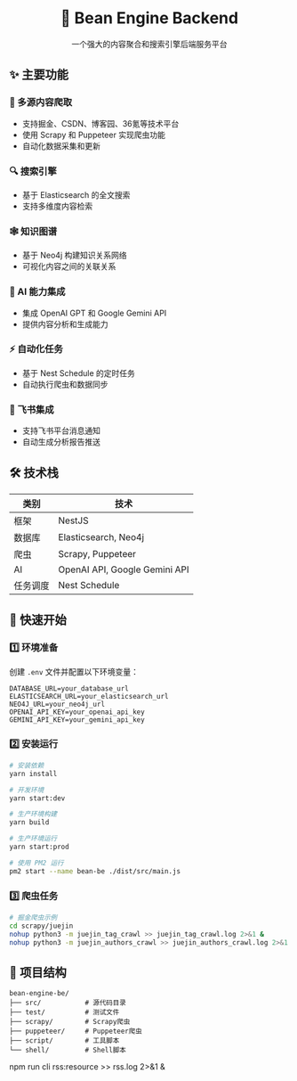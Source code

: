 <div align="center">
  <h1>🚀 Bean Engine Backend</h1>
  <p>一个强大的内容聚合和搜索引擎后端服务平台</p>
</div>

## ✨ 主要功能

### 📑 多源内容爬取
- 支持掘金、CSDN、博客园、36氪等技术平台
- 使用 Scrapy 和 Puppeteer 实现爬虫功能
- 自动化数据采集和更新

### 🔍 搜索引擎
- 基于 Elasticsearch 的全文搜索
- 支持多维度内容检索

### 🕸️ 知识图谱
- 基于 Neo4j 构建知识关系网络
- 可视化内容之间的关联关系

### 🤖 AI 能力集成
- 集成 OpenAI GPT 和 Google Gemini API
- 提供内容分析和生成能力

### ⚡ 自动化任务
- 基于 Nest Schedule 的定时任务
- 自动执行爬虫和数据同步

### 📱 飞书集成
- 支持飞书平台消息通知
- 自动生成分析报告推送

## 🛠️ 技术栈

| 类别 | 技术 |
|-----|------|
| 框架 | NestJS |
| 数据库 | Elasticsearch, Neo4j |
| 爬虫 | Scrapy, Puppeteer |
| AI | OpenAI API, Google Gemini API |
| 任务调度 | Nest Schedule |

## 🚀 快速开始

### 1️⃣ 环境准备

创建 `.env` 文件并配置以下环境变量：

```env
DATABASE_URL=your_database_url
ELASTICSEARCH_URL=your_elasticsearch_url 
NEO4J_URL=your_neo4j_url
OPENAI_API_KEY=your_openai_api_key
GEMINI_API_KEY=your_gemini_api_key
```

### 2️⃣ 安装运行

```bash
# 安装依赖
yarn install

# 开发环境
yarn start:dev

# 生产环境构建
yarn build

# 生产环境运行
yarn start:prod

# 使用 PM2 运行
pm2 start --name bean-be ./dist/src/main.js
```

### 3️⃣ 爬虫任务

```bash
# 掘金爬虫示例
cd scrapy/juejin
nohup python3 -m juejin_tag_crawl >> juejin_tag_crawl.log 2>&1 &
nohup python3 -m juejin_authors_crawl >> juejin_authors_crawl.log 2>&1 &
```

## 📁 项目结构

```
bean-engine-be/
├── src/           # 源代码目录
├── test/          # 测试文件
├── scrapy/        # Scrapy爬虫
├── puppeteer/     # Puppeteer爬虫
├── script/        # 工具脚本
└── shell/         # Shell脚本
```


npm run cli rss:resource >> rss.log 2>&1 &